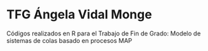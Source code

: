 # TFG Ángela Vidal Monge
Códigos realizados en R para el Trabajo de Fin de Grado: Modelo de sistemas de colas basado en procesos MAP
